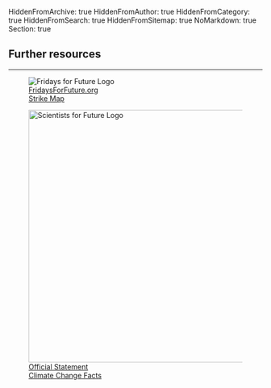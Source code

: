 HiddenFromArchive: true
HiddenFromAuthor: true
HiddenFromCategory: true
HiddenFromSearch: true
HiddenFromSitemap: true
NoMarkdown: true
Section: true

<div class="row justify-content-center mb-5">
  <div class="col-lg-8 text-center">
    <h2 class="mt-0">Further resources</h2>
    <hr class="divider light my-4">
  </div>
</div>
<div class="row justify-content-center">
  <div class="col-xl-4 col-lg-4 col-md-5 col-sm-7 col-7 mx-5">
    <figure class="figure">
      <img src="/user/uploads/img/logos/FFF_Logo.png" class="figure-img img-fluid" alt="Fridays for Future Logo">
      <a target="_blank" rel="noopener noreferrer" href="https://fridaysforfuture.org"><figcaption class="text-center text-white">FridaysForFuture.org</figcaption></a>
      <a target="_blank" rel="noopener noreferrer" href="https://fridaysforfuture.org/events/map"><figcaption class="text-center text-white">Strike Map</figcaption></a>
    </figure>
  </div>
  <div class="col-xl-4 col-lg-4 col-md-5 col-sm-7 col-7 mx-5">
    <figure class="figure">
      <img src="/user/uploads/files/logos/sf4_logo.svg" width="500px" class="figure-img img-fluid" alt="Scientists for Future Logo">
      <a target="_blank" rel="noopener noreferrer" href="https://scientistsforfuture.org"><figcaption class="text-center text-white">Official Statement</figcaption></a>
      <a target="_blank" rel="noopener noreferrer" href="https://www.scientists4future.org/stellungnahme/facts-2019-03/"><figcaption class="text-center text-white">Climate Change Facts</figcaption></a>
    </figure>
  </div>
</div>
